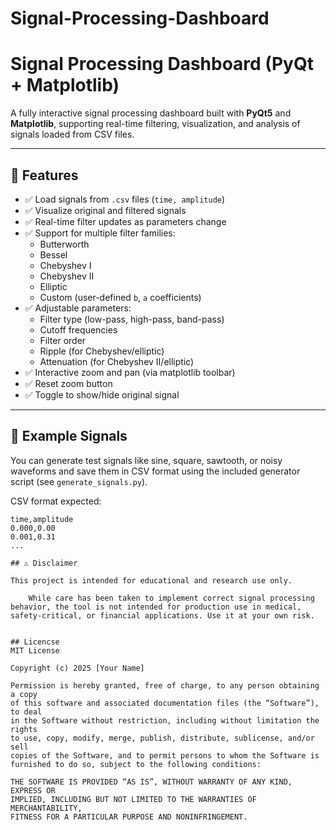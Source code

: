 # Signal-Processing-Dashboard

# Signal Processing Dashboard (PyQt + Matplotlib)

A fully interactive signal processing dashboard built with **PyQt5** and **Matplotlib**, supporting real-time filtering, visualization, and analysis of signals loaded from CSV files.

---

## 📌 Features

- ✅ Load signals from `.csv` files (`time, amplitude`)
- ✅ Visualize original and filtered signals
- ✅ Real-time filter updates as parameters change
- ✅ Support for multiple filter families:
  - Butterworth
  - Bessel
  - Chebyshev I
  - Chebyshev II
  - Elliptic
  - Custom (user-defined `b`, `a` coefficients)
- ✅ Adjustable parameters:
  - Filter type (low-pass, high-pass, band-pass)
  - Cutoff frequencies
  - Filter order
  - Ripple (for Chebyshev/elliptic)
  - Attenuation (for Chebyshev II/elliptic)
- ✅ Interactive zoom and pan (via matplotlib toolbar)
- ✅ Reset zoom button
- ✅ Toggle to show/hide original signal

---

## 🧪 Example Signals

You can generate test signals like sine, square, sawtooth, or noisy waveforms and save them in CSV format using the included generator script (see `generate_signals.py`).

CSV format expected:

```csv
time,amplitude
0.000,0.00
0.001,0.31
...

## ⚠️ Disclaimer

This project is intended for educational and research use only.

    While care has been taken to implement correct signal processing behavior, the tool is not intended for production use in medical, safety-critical, or financial applications. Use it at your own risk.


## Licencse
MIT License

Copyright (c) 2025 [Your Name]

Permission is hereby granted, free of charge, to any person obtaining a copy
of this software and associated documentation files (the “Software”), to deal
in the Software without restriction, including without limitation the rights
to use, copy, modify, merge, publish, distribute, sublicense, and/or sell
copies of the Software, and to permit persons to whom the Software is
furnished to do so, subject to the following conditions:

THE SOFTWARE IS PROVIDED “AS IS”, WITHOUT WARRANTY OF ANY KIND, EXPRESS OR
IMPLIED, INCLUDING BUT NOT LIMITED TO THE WARRANTIES OF MERCHANTABILITY,
FITNESS FOR A PARTICULAR PURPOSE AND NONINFRINGEMENT.
